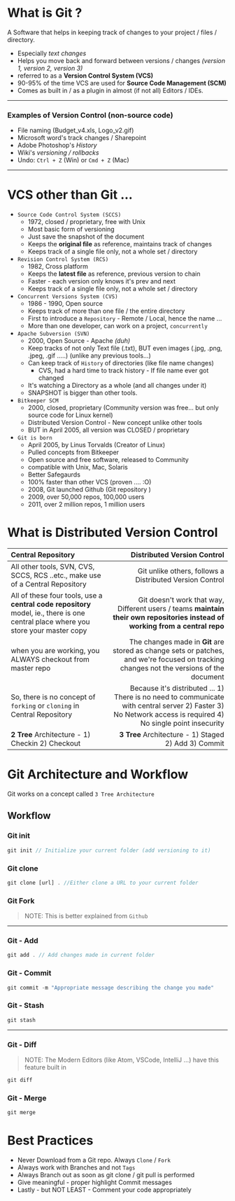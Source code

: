 # What is Git ?
A Software that helps in keeping track of changes to your project / files / directory. 
- Especially _text changes_
- Helps you move back and forward between versions / changes _(version 1, version 2, version 3)_
- referred to as a **Version Control System (VCS)**
- 90-95% of the time VCS are used for **Source Code Management (SCM)**
-  Comes as built in / as a plugin in almost (if not all) Editors / IDEs.

---

### Examples of Version Control (non-source code)
- File naming (Budget_v4.xls, Logo_v2.gif)
- Microsoft word's track changes / Sharepoint
- Adobe Photoshop's _History_
- Wiki's _versioning / rollbacks_
- Undo: `Ctrl + Z` (Win) or `Cmd + Z` (Mac)

---

# VCS other than Git ...
- `Source Code Control System (SCCS)`
	- 1972, closed / proprietary, free with Unix
	- Most basic form of versioning
	- Just save the snapshot of the document
	- Keeps the **original file** as reference, maintains track of changes
	- Keeps track of a single file only, not a whole set / directory
- `Revision Control System (RCS)`
	- 1982, Cross platform
	- Keeps the **latest file** as reference, previous version to chain
	- Faster - each version only knows it's prev and next
	- Keeps track of a single file only, not a whole set / directory
- `Concurrent Versions System (CVS)`
	- 1986 - 1990, Open source
	- Keeps track of more than one file / the entire directory
	- First to introduce a `Repository` - Remote / Local, hence the name ...
	- More than one developer, can work on a project, `concurrently`
- `Apache Subversion (SVN)`
	- 2000, Open Source - Apache _(duh)_
	- Keep tracks of not only Text file (.txt), BUT even images (.jpg, .png, .jpeg, .gif .....) (unlike any previous tools...)
	- Can keep track of `History` of directories (like file name changes)
		- CVS, had a hard time to track history - If file name ever got changed
	- It's watching a Directory as a whole (and all changes under it)
	- SNAPSHOT is bigger than other tools.
- `Bitkeeper SCM`
	- 2000, closed, proprietary (Community version was free... but only source code for Linux kernel)
	- Distributed Version Control  - New concept unlike other tools
	- BUT in April 2005, all version was CLOSED / proprietary
- `Git is born` 
	- April 2005, by Linus Torvalds (Creator of Linux)
	- Pulled concepts from Bitkeeper
	- Open source and free software, released to Community
	- compatible with Unix, Mac, Solaris
	- Better Safegaurds
	- 100% faster than other VCS (proven .... :O)
	- 2008, Git launched Github (Git repository )
	- 2009, over 50,000 repos, 100,000 users
	- 2011, over 2 million repos, 1 million users

# What is Distributed Version Control

| Central Repository | Distributed Version Control |
|:----------------------|---------------------------------:|
| All other tools, SVN, CVS, SCCS, RCS ..etc., make use of a Central Repository | Git unlike others, follows a Distributed Version Control |
| All of these four tools, use a **central code repository** model, ie., there is one central place where you store your master copy | Git doesn't work that way, Different users / teams **maintain their own repositories instead of working from a central repo** |
| when you are working, you ALWAYS checkout from master repo | The changes made in **Git** are stored as change sets or patches, and we're focused on tracking changes not the versions of the document |
| So, there is no concept of `forking` or `cloning` in Central Repository | Because it's distributed ... 1) There is no need to communicate with central server 2) Faster 3) No Network access is required 4) No single point insecurity |
| **2 Tree** Architecture - 1) Checkin 2) Checkout | **3 Tree** Architecture - 1) Staged 2) Add 3) Commit

# Git Architecture and Workflow

Git works on a concept called `3 Tree Architecture` 

## Workflow

### Git init
```javascript
git init // Initialize your current folder (add versioning to it)
```
### Git clone

```javascript
git clone [url] . //Either clone a URL to your current folder
```
### Git Fork

> NOTE: This is better explained from `Github`

---
### Git - Add
```javascript
git add . // Add changes made in current folder
```
### Git - Commit
```javascript
git commit -m "Appropriate message describing the change you made"
```
### Git - Stash

```javascript
git stash
```
---
### Git - Diff
> NOTE: The Modern Editors (like Atom, VSCode, IntelliJ ...) have this feature built in
```javascript
git diff
```
### Git - Merge

```javascript
git merge 
```

# Best Practices

- Never Download from a Git repo. Always `Clone` / `Fork`
- Always work with Branches  and not `Tags`
- Always Branch out as soon as git clone / git pull is performed
- Give meaningful - proper highlight Commit messages
- Lastly - but NOT LEAST - Comment your code appropriately 